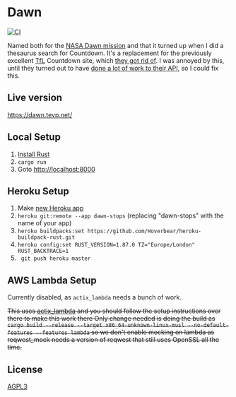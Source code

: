 Dawn
====
[![CI](https://github.com/palfrey/dawn/actions/workflows/ci.yml/badge.svg)](https://github.com/palfrey/dawn/actions/workflows/ci.yml)

Named both for the [NASA Dawn mission](http://dawn.jpl.nasa.gov/) and that it turned
up when I did a thesaurus search for Countdown. It's a replacement for the previously excellent [TfL](https://tfl.gov.uk/) Countdown site, which [they got rid of](https://blog.tfl.gov.uk/2016/05/24/countdown-moving-to-the-tfl-website/). I was annoyed by this, until they turned out to have [done a lot of work to their API](https://api.tfl.gov.uk/), so I could fix this.

Live version
------------
https://dawn.tevp.net/

Local Setup
-----------
1. [Install Rust](https://www.rustup.rs/)
2. `cargo run`
3. Goto [http://localhost:8000](http://localhost:8000)

Heroku Setup
------------
1. Make [new Heroku app](https://dashboard.heroku.com/new?org=personal-apps)
2. `heroku git:remote --app dawn-stops` (replacing "dawn-stops" with the name of your app)
3. `heroku buildpacks:set https://github.com/Hoverbear/heroku-buildpack-rust.git`
4. `heroku config:set RUST_VERSION=1.87.0 TZ="Europe/London" RUST_BACKTRACE=1`
5. ` git push heroku master`

AWS Lambda Setup
----------------
Currently disabled, as `actix_lambda` needs a bunch of work.

~~This uses [actix_lambda](https://github.com/palfrey/actix_lambda) and you should follow the setup instructions over there to make this work there
Only change needed is doing the build as `cargo build --release --target x86_64-unknown-linux-musl --no-default-features --features lambda` so we don't enable
mocking on lambda as reqwest_mock needs a version of reqwest that still uses OpenSSL all the time.~~


License
-------
[AGPL3](LICENSE)
